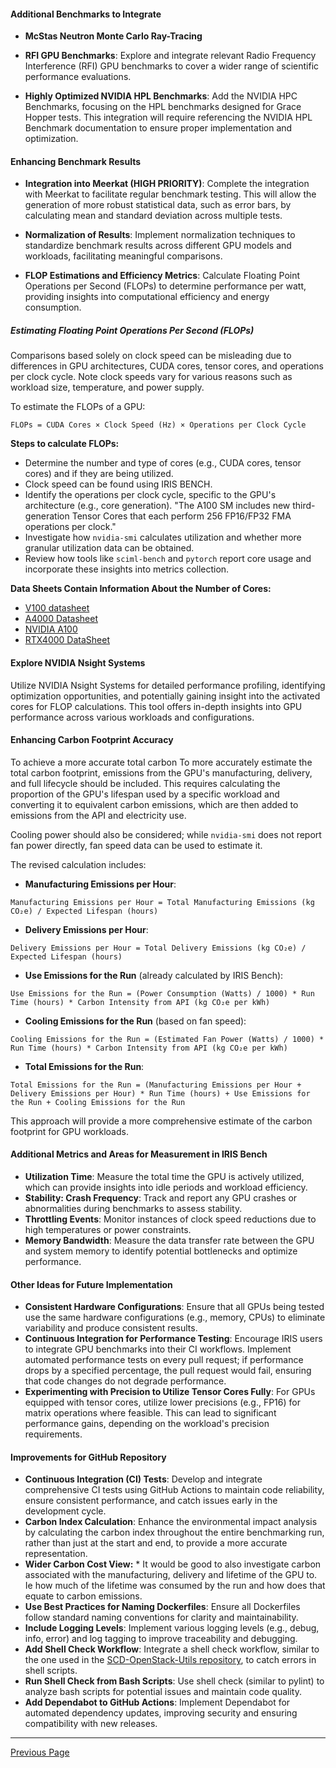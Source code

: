 #### Additional Benchmarks to Integrate

- **McStas Neutron Monte Carlo Ray-Tracing**

- **RFI GPU Benchmarks**: Explore and integrate relevant Radio Frequency Interference (RFI) GPU benchmarks to cover a wider range of scientific performance evaluations.

- **Highly Optimized NVIDIA HPL Benchmarks**: Add the NVIDIA HPC Benchmarks, focusing on the HPL benchmarks designed for Grace Hopper tests. This integration will require referencing the NVIDIA HPL Benchmark documentation to ensure proper implementation and optimization.

#### Enhancing Benchmark Results

- **Integration into Meerkat (HIGH PRIORITY)**: Complete the integration with Meerkat to facilitate regular benchmark testing. This will allow the generation of more robust statistical data, such as error bars, by calculating mean and standard deviation across multiple tests.

- **Normalization of Results**: Implement normalization techniques to standardize benchmark results across different GPU models and workloads, facilitating meaningful comparisons.

- **FLOP Estimations and Efficiency Metrics**: Calculate Floating Point Operations per Second (FLOPs) to determine performance per watt, providing insights into computational efficiency and energy consumption.

##### Estimating Floating Point Operations Per Second (FLOPs)

Comparisons based solely on clock speed can be misleading due to differences in GPU architectures, CUDA cores, tensor cores, and operations per clock cycle. Note clock speeds vary for various reasons such as workload size, temperature, and power supply.

To estimate the FLOPs of a GPU:

```
FLOPs = CUDA Cores × Clock Speed (Hz) × Operations per Clock Cycle
```

**Steps to calculate FLOPs:**

- Determine the number and type of cores (e.g., CUDA cores, tensor cores) and if they are being utilized.
- Clock speed can be found using IRIS BENCH.
- Identify the operations per clock cycle, specific to the GPU's architecture (e.g., core generation). "The A100 SM includes new third-generation Tensor Cores that each perform 256 FP16/FP32 FMA operations per clock."
- Investigate how `nvidia-smi` calculates utilization and whether more granular utilization data can be obtained.
- Review how tools like `sciml-bench` and `pytorch` report core usage and incorporate these insights into metrics collection.

**Data Sheets Contain Information About the Number of Cores:**

- [V100 datasheet](#)
- [A4000 Datasheet](#)
- [NVIDIA A100](#)
- [RTX4000 DataSheet](#)

#### Explore NVIDIA Nsight Systems

Utilize NVIDIA Nsight Systems for detailed performance profiling, identifying optimization opportunities, and potentially gaining insight into the activated cores for FLOP calculations. This tool offers in-depth insights into GPU performance across various workloads and configurations.

#### Enhancing Carbon Footprint Accuracy

To achieve a more accurate total carbon To more accurately estimate the total carbon footprint, emissions from the GPU's manufacturing, delivery, and full lifecycle should be included. This requires calculating the proportion of the GPU's lifespan used by a specific workload and converting it to equivalent carbon emissions, which are then added to emissions from the API and electricity use.

Cooling power should also be considered; while `nvidia-smi` does not report fan power directly, fan speed data can be used to estimate it.

The revised calculation includes:

- **Manufacturing Emissions per Hour**:  
```
Manufacturing Emissions per Hour = Total Manufacturing Emissions (kg CO₂e) / Expected Lifespan (hours)
```

- **Delivery Emissions per Hour**:
```
Delivery Emissions per Hour = Total Delivery Emissions (kg CO₂e) / Expected Lifespan (hours)
```

- **Use Emissions for the Run** (already calculated by IRIS Bench):  
```
Use Emissions for the Run = (Power Consumption (Watts) / 1000) * Run Time (hours) * Carbon Intensity from API (kg CO₂e per kWh)
```

- **Cooling Emissions for the Run** (based on fan speed):  
```
Cooling Emissions for the Run = (Estimated Fan Power (Watts) / 1000) * Run Time (hours) * Carbon Intensity from API (kg CO₂e per kWh)
```

- **Total Emissions for the Run**:  
```
Total Emissions for the Run = (Manufacturing Emissions per Hour + Delivery Emissions per Hour) * Run Time (hours) + Use Emissions for the Run + Cooling Emissions for the Run
```

This approach will provide a more comprehensive estimate of the carbon footprint for GPU workloads.

#### Additional Metrics and Areas for Measurement in IRIS Bench

- **Utilization Time**: Measure the total time the GPU is actively utilized, which can provide insights into idle periods and workload efficiency.
- **Stability: Crash Frequency**: Track and report any GPU crashes or abnormalities during benchmarks to assess stability.
- **Throttling Events**: Monitor instances of clock speed reductions due to high temperatures or power constraints.
- **Memory Bandwidth**: Measure the data transfer rate between the GPU and system memory to identify potential bottlenecks and optimize performance.

#### Other Ideas for Future Implementation

- **Consistent Hardware Configurations**: Ensure that all GPUs being tested use the same hardware configurations (e.g., memory, CPUs) to eliminate variability and produce consistent results.
- **Continuous Integration for Performance Testing**: Encourage IRIS users to integrate GPU benchmarks into their CI workflows. Implement automated performance tests on every pull request; if performance drops by a specified percentage, the pull request would fail, ensuring that code changes do not degrade performance.
- **Experimenting with Precision to Utilize Tensor Cores Fully**: For GPUs equipped with tensor cores, utilize lower precisions (e.g., FP16) for matrix operations where feasible. This can lead to significant performance gains, depending on the workload's precision requirements.


#### Improvements for GitHub Repository

- **Continuous Integration (CI) Tests**: Develop and integrate comprehensive CI tests using GitHub Actions to maintain code reliability, ensure consistent performance, and catch issues early in the development cycle.
- **Carbon Index Calculation**: Enhance the environmental impact analysis by calculating the carbon index throughout the entire benchmarking run, rather than just at the start and end, to provide a more accurate representation.
- **Wider Carbon Cost View:** * It would be good to also investigate carbon associated with the manufacturing, delivery and lifetime of the GPU to. Ie how much of the lifetime was consumed by the run and how does that equate to carbon emissions.
- **Use Best Practices for Naming Dockerfiles**: Ensure all Dockerfiles follow standard naming conventions for clarity and maintainability.
- **Include Logging Levels**: Implement various logging levels (e.g., debug, info, error) and log tagging to improve traceability and debugging.
- **Add Shell Check Workflow**: Integrate a shell check workflow, similar to the one used in the [SCD-OpenStack-Utils repository](https://github.com/stfc/SCD-OpenStack-Utils/blob/master/.github/workflows/gpu_benchmark.yaml), to catch errors in shell scripts.
- **Run Shell Check from Bash Scripts**: Use shell check (similar to pylint) to analyze bash scripts for potential issues and maintain code quality.
- **Add Dependabot to GitHub Actions**: Implement Dependabot for automated dependency updates, improving security and ensuring compatibility with new releases.

---

[Previous Page](considerations_on_accuracy.md)
